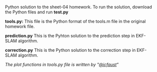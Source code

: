 Python solution to the sheet-04 homework. 
To run the solution, download the Python files and run **test.py**

**tools.py:**
This file is the Python format of the tools.m file in the original homework file. 

**prediction.py**
This is the Pyhton solution to the prediction step in EKF-SLAM algorithm.

**correction.py**
This is the Python solution to the correction step in EKF-SLAM algorithm. 

*The plot functions in tools.py file is written by "[@icfaust](https://github.com/icfaust)"*
